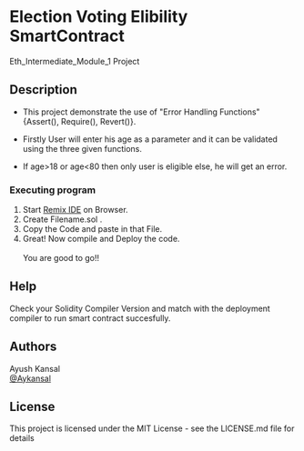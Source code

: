 # Election Voting Elibility SmartContract
Eth_Intermediate_Module_1 Project

## Description

* This project demonstrate the use of "Error Handling Functions" {Assert(), Require(), Revert()}.

* Firstly User will enter his age as a parameter and it can be validated using the three given functions.

* If age>18 or age<80 then only user is eligible else, he will get an error.

### Executing program

1. Start [Remix IDE](https://remix.ethereum.org/) on Browser.
2. Create Filename.sol .
3. Copy the Code and paste in that File.
4. Great! Now compile and Deploy the code.
<br><br>You are good to go!!

## Help

Check your Solidity Compiler Version and match with the deployment compiler to run smart contract succesfully.

## Authors

Ayush Kansal  
[@Aykansal](https://linkedin.com/aykansal)

## License

This project is licensed under the MIT License - see the LICENSE.md file for details
